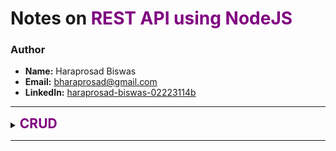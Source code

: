 # Notes on <span style="color:purple;font-size:1em; font-weight:bold;">REST API using NodeJS</span>

### Author
- **Name:** Haraprosad Biswas
- **Email:** bharaprosad@gmail.com
- **LinkedIn:** [haraprosad-biswas-02223114b](https://www.linkedin.com/in/haraprosad-biswas-02223114b/)



***

<!-- CRUD Related Notes Start-->

<details>
<summary>
<span style="color:purple;font-size:1.5em; font-weight:bold;">CRUD</span>
</summary>

- [1.Express.js Server Setup](./NOTES/PART_ONE.md)

</details>

<!-- CRUD Related Notes End -->


***